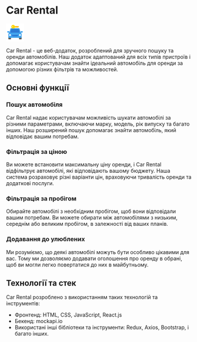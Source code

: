 # Car Rental

![Car Rental Logo](./src/pictures/logo/car-key.png)

Car Rental - це веб-додаток, розроблений для зручного пошуку та оренди
автомобілів. Наш додаток адаптований для всіх типів пристроїв і допомагає
користувачам знайти ідеальний автомобіль для оренди за допомогою різних фільтрів
та можливостей.

## Основні функції

### Пошук автомобіля

Car Rental надає користувачам можливість шукати автомобілі за різними
параметрами, включаючи марку, модель, рік випуску та багато інших. Наш
розширений пошук допомагає знайти автомобіль, який відповідає вашим потребам.

### Фільтрація за ціною

Ви можете встановити максимальну ціну оренди, і Car Rental відфільтрує
автомобілі, які відповідають вашому бюджету. Наша система розраховує різні
варіанти цін, враховуючи тривалість оренди та додаткові послуги.

### Фільтрація за пробігом

Обирайте автомобілі з необхідним пробігом, щоб вони відповідали вашим потребам.
Ви можете обирати між автомобілями з низьким, середнім або великим пробігом, в
залежності від ваших планів.

### Додавання до улюблених

Ми розуміємо, що деякі автомобілі можуть бути особливо цікавими для вас. Тому ми
дозволяємо додавати оголошення про оренду в обрані, щоб ви могли легко
повертатися до них в майбутньому.

## Технології та стек

Car Rental розроблено з використанням таких технологій та інструментів:

- Фронтенд: HTML, CSS, JavaScript, React.js
- Бекенд: mockapi.io
- Використані інші бібліотеки та інструменти: Redux, Axios, Bootstrap, і багато
  інших.
